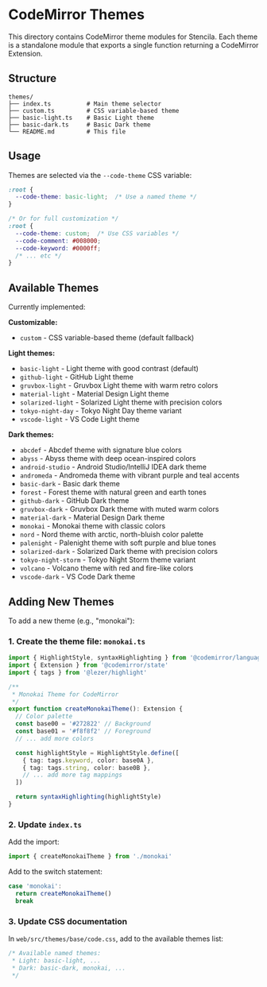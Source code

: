 # CodeMirror Themes

This directory contains CodeMirror theme modules for Stencila. Each theme is a standalone module that exports a single function returning a CodeMirror Extension.

## Structure

```
themes/
├── index.ts          # Main theme selector
├── custom.ts         # CSS variable-based theme
├── basic-light.ts    # Basic Light theme
├── basic-dark.ts     # Basic Dark theme
└── README.md         # This file
```

## Usage

Themes are selected via the `--code-theme` CSS variable:

```css
:root {
  --code-theme: basic-light;  /* Use a named theme */
}

/* Or for full customization */
:root {
  --code-theme: custom;  /* Use CSS variables */
  --code-comment: #008000;
  --code-keyword: #0000ff;
  /* ... etc */
}
```

## Available Themes

Currently implemented:

**Customizable:**
- `custom` - CSS variable-based theme (default fallback)

**Light themes:**
- `basic-light` - Light theme with good contrast (default)
- `github-light` - GitHub Light theme
- `gruvbox-light` - Gruvbox Light theme with warm retro colors
- `material-light` - Material Design Light theme
- `solarized-light` - Solarized Light theme with precision colors
- `tokyo-night-day` - Tokyo Night Day theme variant
- `vscode-light` - VS Code Light theme

**Dark themes:**
- `abcdef` - Abcdef theme with signature blue colors
- `abyss` - Abyss theme with deep ocean-inspired colors
- `android-studio` - Android Studio/IntelliJ IDEA dark theme
- `andromeda` - Andromeda theme with vibrant purple and teal accents
- `basic-dark` - Basic dark theme
- `forest` - Forest theme with natural green and earth tones
- `github-dark` - GitHub Dark theme
- `gruvbox-dark` - Gruvbox Dark theme with muted warm colors
- `material-dark` - Material Design Dark theme
- `monokai` - Monokai theme with classic colors
- `nord` - Nord theme with arctic, north-bluish color palette
- `palenight` - Palenight theme with soft purple and blue tones
- `solarized-dark` - Solarized Dark theme with precision colors
- `tokyo-night-storm` - Tokyo Night Storm theme variant
- `volcano` - Volcano theme with red and fire-like colors
- `vscode-dark` - VS Code Dark theme

## Adding New Themes

To add a new theme (e.g., "monokai"):

### 1. Create the theme file: `monokai.ts`

```typescript
import { HighlightStyle, syntaxHighlighting } from '@codemirror/language'
import { Extension } from '@codemirror/state'
import { tags } from '@lezer/highlight'

/**
 * Monokai Theme for CodeMirror
 */
export function createMonokaiTheme(): Extension {
  // Color palette
  const base00 = '#272822' // Background
  const base01 = '#f8f8f2' // Foreground
  // ... add more colors

  const highlightStyle = HighlightStyle.define([
    { tag: tags.keyword, color: base0A },
    { tag: tags.string, color: base0B },
    // ... add more tag mappings
  ])

  return syntaxHighlighting(highlightStyle)
}
```

### 2. Update `index.ts`

Add the import:
```typescript
import { createMonokaiTheme } from './monokai'
```

Add to the switch statement:
```typescript
case 'monokai':
  return createMonokaiTheme()
  break
```

### 3. Update CSS documentation

In `web/src/themes/base/code.css`, add to the available themes list:

```css
/* Available named themes:
 * Light: basic-light, ...
 * Dark: basic-dark, monokai, ...
 */
```
